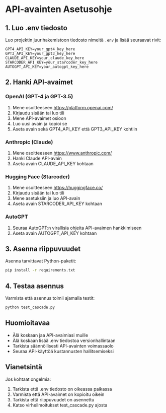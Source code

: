 # API-avainten Asetusohje

## 1. Luo .env tiedosto

Luo projektin juurihakemistoon tiedosto nimeltä `.env` ja lisää seuraavat rivit:

```env
GPT4_API_KEY=your_gpt4_key_here
GPT3_API_KEY=your_gpt3_key_here
CLAUDE_API_KEY=your_claude_key_here
STARCODER_API_KEY=your_starcoder_key_here
AUTOGPT_API_KEY=your_autogpt_key_here
```

## 2. Hanki API-avaimet

### OpenAI (GPT-4 ja GPT-3.5)
1. Mene osoitteeseen https://platform.openai.com/
2. Kirjaudu sisään tai luo tili
3. Mene API-avaimet osioon
4. Luo uusi avain ja kopioi se
5. Aseta avain sekä GPT4_API_KEY että GPT3_API_KEY kohtiin

### Anthropic (Claude)
1. Mene osoitteeseen https://www.anthropic.com/
2. Hanki Claude API-avain
3. Aseta avain CLAUDE_API_KEY kohtaan

### Hugging Face (Starcoder)
1. Mene osoitteeseen https://huggingface.co/
2. Kirjaudu sisään tai luo tili
3. Mene asetuksiin ja luo API-avain
4. Aseta avain STARCODER_API_KEY kohtaan

### AutoGPT
1. Seuraa AutoGPT:n virallisia ohjeita API-avaimen hankkimiseen
2. Aseta avain AUTOGPT_API_KEY kohtaan

## 3. Asenna riippuvuudet

Asenna tarvittavat Python-paketit:

```bash
pip install -r requirements.txt
```

## 4. Testaa asennus

Varmista että asennus toimii ajamalla testit:

```bash
python test_cascade.py
```

## Huomioitavaa

- Älä koskaan jaa API-avaimiasi muille
- Älä koskaan lisää .env tiedostoa versionhallintaan
- Tarkista säännöllisesti API-avainten voimassaolo
- Seuraa API-käyttöä kustannusten hallitsemiseksi

## Vianetsintä

Jos kohtaat ongelmia:

1. Tarkista että .env tiedosto on oikeassa paikassa
2. Varmista että API-avaimet on kopioitu oikein
3. Tarkista että riippuvuudet on asennettu
4. Katso virheilmoitukset test_cascade.py ajosta
